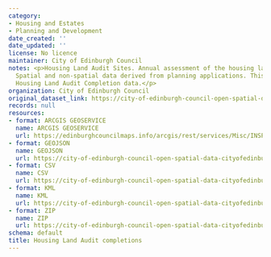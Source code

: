 ```yaml
---
category:
- Housing and Estates
- Planning and Development
date_created: ''
date_updated: ''
license: No licence
maintainer: City of Edinburgh Council
notes: <p>Housing Land Audit Sites. Annual assessment of the housing land supply.
  Spatial and non-spatial data derived from planning applications. This is the 2021
  Housing Land Audit Completion data.</p>
organization: City of Edinburgh Council
original_dataset_link: https://city-of-edinburgh-council-open-spatial-data-cityofedinburgh.hub.arcgis.com/maps/c68cf24e74174488b5f042a0b2ac5b49_14
records: null
resources:
- format: ARCGIS GEOSERVICE
  name: ARCGIS GEOSERVICE
  url: https://edinburghcouncilmaps.info/arcgis/rest/services/Misc/INSPIRE/MapServer/14
- format: GEOJSON
  name: GEOJSON
  url: https://city-of-edinburgh-council-open-spatial-data-cityofedinburgh.hub.arcgis.com/datasets/c68cf24e74174488b5f042a0b2ac5b49_14.geojson?outSR=%7B%22latestWkid%22%3A27700%2C%22wkid%22%3A27700%7D
- format: CSV
  name: CSV
  url: https://city-of-edinburgh-council-open-spatial-data-cityofedinburgh.hub.arcgis.com/datasets/c68cf24e74174488b5f042a0b2ac5b49_14.csv?outSR=%7B%22latestWkid%22%3A27700%2C%22wkid%22%3A27700%7D
- format: KML
  name: KML
  url: https://city-of-edinburgh-council-open-spatial-data-cityofedinburgh.hub.arcgis.com/datasets/c68cf24e74174488b5f042a0b2ac5b49_14.kml?outSR=%7B%22latestWkid%22%3A27700%2C%22wkid%22%3A27700%7D
- format: ZIP
  name: ZIP
  url: https://city-of-edinburgh-council-open-spatial-data-cityofedinburgh.hub.arcgis.com/datasets/c68cf24e74174488b5f042a0b2ac5b49_14.zip?outSR=%7B%22latestWkid%22%3A27700%2C%22wkid%22%3A27700%7D
schema: default
title: Housing Land Audit completions
---
```

